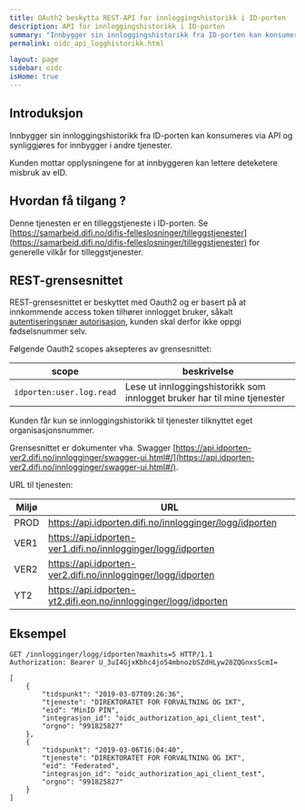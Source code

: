 ```yaml
---
title: OAuth2 beskytta REST-API for innloggingshistorikk i ID-porten
description: API for innloggingshistorikk i ID-porten
summary: "Innbygger sin innloggingshistorikk fra ID-porten kan konsumeres via API og synliggjøres for innbygger i andre tjenester. Dette gir innbygger innsyn i bruk av egne data fra Difis løsninger"
permalink: oidc_api_logghistorikk.html

layout: page
sidebar: oidc
isHome: true
---
```


## Introduksjon

Innbygger sin innloggingshistorikk fra ID-porten kan konsumeres via API og synliggjøres for innbygger i andre tjenester.

Kunden mottar opplysningene for at innbyggeren kan lettere deteketere misbruk av eID.

## Hvordan få tilgang ?

Denne tjenesten er en tilleggstjeneste i ID-porten. Se [https://samarbeid.difi.no/difis-felleslosninger/tilleggstjenester](https://samarbeid.difi.no/difis-felleslosninger/tilleggstjenester) for generelle vilkår for tilleggstjenester.


## REST-grensesnittet

REST-grensesnittet er beskyttet med Oauth2 og er basert på at innkommende access token tilhører innlogget bruker,  såkalt  [autentiseringsnær autorisasjon](https://difi.github.io/idporten-oidc-dokumentasjon/oidc_auth_oauth2.html), kunden skal derfor ikke oppgi fødselsnummer selv.

Følgende Oauth2 scopes aksepteres av grensesnittet:

| scope | beskrivelse |
| - | - |   
| `idporten:user.log.read`  |  Lese ut innloggingshistorikk  som innlogget bruker har til mine tjenester  |


Kunden får kun se innloggingshistorikk til tjenester tilknyttet eget organisasjonsnummer.

Grensesnittet er dokumenter vha. Swagger [https://api.idporten-ver2.difi.no/innlogginger/swagger-ui.html#/](https://api.idporten-ver2.difi.no/innlogginger/swagger-ui.html#/).

URL til tjenesten:

| Miljø | URL |
|-|-|
|PROD  | https://api.idporten.difi.no/innlogginger/logg/idporten  |
|VER1  | https://api.idporten-ver1.difi.no/innlogginger/logg/idporten |
|VER2  | https://api.idporten-ver2.difi.no/innlogginger/logg/idporten  |
|YT2   | https://api.idporten-yt2.difi.eon.no/innlogginger/logg/idporten |

## Eksempel

```
GET /innlogginger/logg/idporten?maxhits=5 HTTP/1.1
Authorization: Bearer U_3uI4GjxKbhc4jo54mbnozbSZdHLyw28ZQGnxsScmI=

[
    {
        "tidspunkt": "2019-03-07T09:26:36",
        "tjeneste": "DIREKTORATET FOR FORVALTNING OG IKT",
        "eid": "MinID PIN",
        "integrasjon_id": "oidc_authorization_api_client_test",
        "orgno": "991825827"
    },
    {
        "tidspunkt": "2019-03-06T16:04:40",
        "tjeneste": "DIREKTORATET FOR FORVALTNING OG IKT",
        "eid": "Federated",
        "integrasjon_id": "oidc_authorization_api_client_test",
        "orgno": "991825827"
    }
]

```
